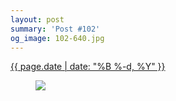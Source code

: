 ```yaml
---
layout: post
summary: 'Post #102'
og_image: 102-640.jpg
---
```


<div class="post">
 <time>
  <a href="/102">
   {{ page.date | date: "%B %-d, %Y" }}
  </a>
 </time>
 <a href="/102">
  <figure data-taken="10/18/2013">
   <img sizes="(min-width: 700px) 50vw, calc(100vw - 2rem)" src="{{ site.assets_url }}/102-320.jpg" srcset="{{ site.assets_url }}/102-640.jpg 640w, {{ site.assets_url }}/102-480.jpg 480w, {{ site.assets_url }}/102-320.jpg 320w, {{ site.assets_url }}/102-160.jpg 160w"/>
  </figure>
 </a>
</div>
